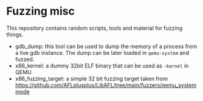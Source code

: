 # Fuzzing misc
This repository contains random scripts, tools and material for fuzzing things.

* gdb_dump: this tool can be used to dump the memory of a process from a live gdb instance. 
The dump can be later loaded in `qemu-system` and fuzzed.
* x86_kernel: a dummy 32bit ELF binary that can be used as `-kernel` in QEMU 
* x86_fuzzing_target: a simple 32 bit fuzzing target taken from https://github.com/AFLplusplus/LibAFL/tree/main/fuzzers/qemu_systemmode